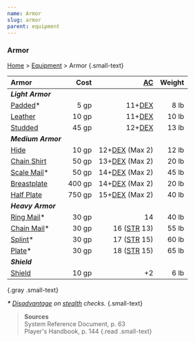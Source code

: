 ```yaml
---
name: Armor
slug: armor
parent: equipment
---
```

### Armor
[Home](dm-operations-center) > [Equipment](equipment-menu) > Armor {.small-text}

| Armor                                  | Cost   | [AC](armor-class)                | Weight   |
| :------------------------------------- | -----: | -------------------------------: | -------: |
| ***Light Armor***                                                                          ||||
| [Padded](/item/padded-armor)*          |   5 gp |              11+[DEX](dexterity) |     8 lb |
| [Leather](/item/leather-armor)         |  10 gp |              11+[DEX](dexterity) |    10 lb |
| [Studded](/item/studded-leather-armor) |  45 gp |              12+[DEX](dexterity) |    13 lb |
| ***Medium Armor***                                                                         ||||
| [Hide](/item/hide-armor)               |  10 gp |      12+[DEX](dexterity) (Max 2) |    12 lb |
| [Chain Shirt](/item/chain-shirt)       |  50 gp |      13+[DEX](dexterity) (Max 2) |    20 lb |
| [Scale Mail](/item/scale-mail)*        |  50 gp |      14+[DEX](dexterity) (Max 2) |    45 lb |
| [Breastplate](/item/breastplate)       | 400 gp |      14+[DEX](dexterity) (Max 2) |    20 lb |
| [Half Plate](/item/half-plate)         | 750 gp |      15+[DEX](dexterity) (Max 2) |    40 lb |
| ***Heavy Armor***                                                                          ||||
| [Ring Mail](/item/ring-mail)*          |  30 gp |                               14 |    40 lb |
| [Chain Mail](/item/chain-mail)*        |  30 gp |          16 ([STR](strength) 13) |    55 lb |
| [Splint](/item/splint-armor)*          |  30 gp |          17 ([STR](strength) 15) |    60 lb |
| [Plate](/item/plate-armor)*            |  30 gp |          18 ([STR](strength) 15) |    65 lb |
| ***Shield***                                                                               ||||
| [Shield](/item/shield)                 |  10 gp |                               +2 |     6 lb |
{.gray .small-text}

***\*** [Disadvantage](advantage-and-disadvantage) on [stealth](stealth) checks.* {.small-text}

> **Sources** <br/>
> System Reference Document, p. 63<br/>
> Player's Handbook, p. 144
{.read .small-text}